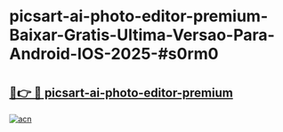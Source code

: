 # picsart-ai-photo-editor-premium-Baixar-Gratis-Ultima-Versao-Para-Android-IOS-2025-#s0rm0

# <h2><a href="https://ainizakaria.my?title=picsart-ai-photo-editor-premium&ref=24M">🔗👉 🔴 picsart-ai-photo-editor-premium</a></h2>

[![acn](https://github.com/user-attachments/assets/0f9c940e-d8b0-45ae-aac7-cd30a18b3e1c)](https://ainizakaria.my?title=picsart-ai-photo-editor-premium&ref=24M)

